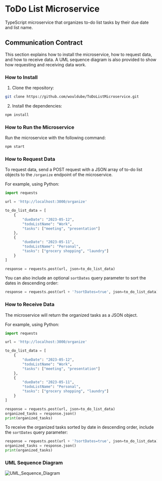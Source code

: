 # ToDo List Microservice

TypeScript microservice that organizes to-do list tasks by their due date and list name.

## Communication Contract

This section explains how to install the microservice, how to request data, and how to receive data. A UML sequence diagram is also provided to show how requesting and receiving data work.

### How to Install

1. Clone the repository:
```bash
git clone https://github.com/wouldube/ToDoListMicroservice.git

```
2. Install the dependencies:
```bash
npm install
```

### How to Run the Microservice

Run the microservice with the following command:

```bash
npm start
```

### How to Request Data

To request data, send a POST request with a JSON array of to-do list objects to the `/organize` endpoint of the microservice.

For example, using Python:

```python
import requests

url = 'http://localhost:3000/organize'

to_do_list_data = [
    {
        "dueDate": "2023-05-12",
        "todoListName": "Work",
        "tasks": ["meeting", "presentation"]
    },
    {
        "dueDate": "2023-05-11",
        "todoListName": "Personal",
        "tasks": ["grocery shopping", "laundry"]
    }
]

response = requests.post(url, json=to_do_list_data)
```

You can also include an optional `sortDates` query parameter to sort the dates in descending order:

```python
response = requests.post(url + '?sortDates=true', json=to_do_list_data)
```

### How to Receive Data

The microservice will return the organized tasks as a JSON object.

For example, using Python:

```python
import requests

url = 'http://localhost:3000/organize'

to_do_list_data = [
    {
        "dueDate": "2023-05-12",
        "todoListName": "Work",
        "tasks": ["meeting", "presentation"]
    },
    {
        "dueDate": "2023-05-11",
        "todoListName": "Personal",
        "tasks": ["grocery shopping", "laundry"]
    }
]

response = requests.post(url, json=to_do_list_data)
organized_tasks = response.json()
print(organized_tasks)
```

To receive the organized tasks sorted by date in descending order, include the `sortDates` query parameter:

```python
response = requests.post(url + '?sortDates=true', json=to_do_list_data)
organized_tasks = response.json()
print(organized_tasks)
```

### UML Sequence Diagram

![UML_Sequence_Diagram](https://github.com/wouldube/ToDoListMicroservice/assets/107458582/cc27ee05-bc27-4b99-b681-fe9926eb30ed)
